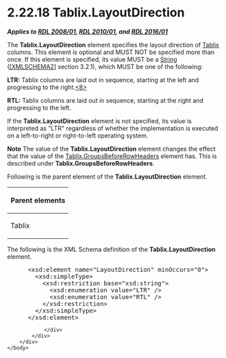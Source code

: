 <html dir="LTR" xmlns:mshelp="http://msdn.microsoft.com/mshelp" xmlns:ddue="http://ddue.schemas.microsoft.com/authoring/2003/5" xmlns:xlink="http://www.w3.org/1999/xlink" xmlns:tool="http://www.microsoft.com/tooltip">
    <head>
        <meta http-equiv="Content-Type" content="text/html; CHARSET=utf-8"></meta>
        <meta name="save" content="history"></meta>
        <title>2.22.18 Tablix.LayoutDirection</title>
        <xml>
            <mshelp:toctitle title="2.22.18 Tablix.LayoutDirection"></mshelp:toctitle>
            <mshelp:rltitle title="[MS-RDL]: Tablix.LayoutDirection"></mshelp:rltitle>
            <mshelp:keyword index="A" term="c5e77faf-ba57-42ff-8c1a-35a531a03a9c"></mshelp:keyword>
            <mshelp:attr name="DCSext.ContentType" value="open specification"></mshelp:attr>
            <mshelp:attr name="AssetID" value="c5e77faf-ba57-42ff-8c1a-35a531a03a9c"></mshelp:attr>
            <mshelp:attr name="TopicType" value="kbRef"></mshelp:attr>
            <mshelp:attr name="DCSext.Title" value="[MS-RDL]: Tablix.LayoutDirection" />
        </xml>
    </head>
    <body>
        <div id="header">
            <h1 class="heading">2.22.18 Tablix.LayoutDirection</h1>
        </div>
        <div id="mainSection">
            <div id="mainBody">
                <div id="allHistory" class="saveHistory"></div>
                <div id="sectionSection0" class="section" name="collapseableSection">
                    

<p><b><i>Applies to </i></b><a href="1e855f94-4617-47e4-b89e-0856c6cb420f.md"><b><i>RDL 2008/01</i></b></a><b><i>,
</i></b><a href="3428e690-a348-4ec7-8a6a-8efb42d2cdee.md"><b><i>RDL 2010/01</i></b></a><b><i>,
and </i></b><a href="52ce3983-2bfc-4e72-9359-42aaf5fe4509.md"><b><i>RDL 2016/01</i></b></a></p>

<p>The <b>Tablix.LayoutDirection</b> element specifies the
layout direction of <a href="e42fb86e-799a-4202-8845-ac38831efccb.md">Tablix</a>
columns. This element is optional and MUST NOT be specified more than once. If
this element is specified, its value MUST be a <a href="1ed81ef3-a683-45e3-aaad-bd2bbe71bc3d.md">String</a> (<a href="https://go.microsoft.com/fwlink/?LinkId=90610">[XMLSCHEMA2]</a> section
3.2.1), which MUST be one of the following:</p>

<p><b>LTR:</b> Tablix columns are laid out in sequence,
starting at the left and progressing to the right.<a id="Appendix_A_Target_8"></a><a href="1fe5fd87-2de5-4b2c-b762-5a4fd1373621.md#Appendix_A_8" aria-label="Product behavior note 8">&lt;8&gt;</a></p>

<p><b>RTL:</b> Tablix columns are laid out in sequence,
starting at the right and progressing to the left.</p>

<p>If the <b>Tablix.LayoutDirection</b> element is not
specified, its value is interpreted as &quot;LTR&quot; regardless of whether
the implementation is executed on a left-to-right or right-to-left operating
system.</p>

<p><b>Note</b>  The value of the <b>Tablix.LayoutDirection</b>
element changes the effect that the value of the <a href="331a80e6-fd9f-4e64-87ac-aea39797a718.md">Tablix.GroupsBeforeRowHeaders</a>
element has. This is described under <b>Tablix.GroupsBeforeRowHeaders</b>.</p>

<p>Following is the parent element of the <b>Tablix.LayoutDirection</b>
element.</p>

<table>
 <thead>
  <tr>
   <th>
   <p>Parent elements</p>
   </th>
  </tr>
 </thead>
 <tr>
  <td>
  <p>Tablix</p>
  </td>
 </tr>
</table>

<p>The following is the XML Schema definition of the <b>Tablix.LayoutDirection</b>
element.</p>

<dl>
<dd>
<div><pre> &lt;xsd:element name=&quot;LayoutDirection&quot; minOccurs=&quot;0&quot;&gt;
   &lt;xsd:simpleType&gt;
     &lt;xsd:restriction base=&quot;xsd:string&quot;&gt;
       &lt;xsd:enumeration value=&quot;LTR&quot; /&gt;
       &lt;xsd:enumeration value=&quot;RTL&quot; /&gt;
     &lt;/xsd:restriction&gt;
   &lt;/xsd:simpleType&gt;
 &lt;/xsd:element&gt;
</pre></div>
</dd></dl>


                </div>
            </div>
        </div>
    </body>
</html>
